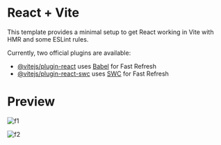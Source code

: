 # React + Vite

This template provides a minimal setup to get React working in Vite with HMR and some ESLint rules.

Currently, two official plugins are available:

- [@vitejs/plugin-react](https://github.com/vitejs/vite-plugin-react/blob/main/packages/plugin-react/README.md) uses [Babel](https://babeljs.io/) for Fast Refresh
- [@vitejs/plugin-react-swc](https://github.com/vitejs/vite-plugin-react-swc) uses [SWC](https://swc.rs/) for Fast Refresh


# Preview

![f1](https://github.com/user-attachments/assets/401ffe73-7b24-47e1-adb2-40133de173ac)

![f2](https://github.com/user-attachments/assets/5f1c69c6-46aa-4d2f-bf68-e3c230f66bdf)
